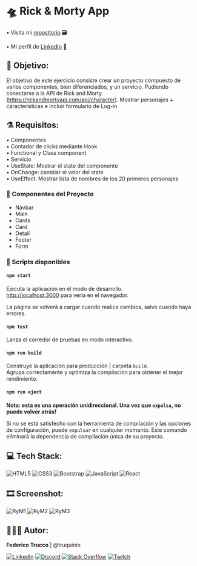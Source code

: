 # 🛸 Rick & Morty App 

• Visita mi <a href="https://github.com/truquinio/React/tree/master/EjerciciosPrueba/mascotapp">repositorio</a> 🗃
<!-- • Ir al <a href="#"></a> 🔗 -->
• Mi perfil de <a href="https://www.linkedin.com/in/federico-trucco/">LinkedIn</a> 🪪

## 🥒 Objetivo:

El objetivo de este ejercicio consiste crear un proyecto compuesto de varios componentes, bien diferenciados, y un servicio. Pudiendo conectarse a la API de Rick and Morty (https://rickandmortyapi.com/api/character).
Mostrar personajes + características e incluir formulario de Log-in

## ⚗️ Requisitos:

• Componentes<br>
• Contador de clicks mediante Hook<br>
• Functional y Class component<br>
• Servicio<br>
• UseState: Mostrar el state del componente<br>
• OnChange: cambiar el valor del state<br>
• UseEffect: Mostrar lista de nombres de los 20 primeros personajes<br>

### 🧬 Componentes del Proyecto

- Navbar
- Main
- Cards
- Card
- Detail
- Footer
- Form

### 🧪 Scripts disponibles

#### `npm start`

Ejecuta la aplicación en el modo de desarrollo.\
[http://localhost:3000](http://localhost:3000) para verla en el navegador.

La página se volverá a cargar cuando realice cambios, salvo cuando haya errores.

#### `npm test`

Lanza el corredor de pruebas en modo interactivo.

#### `npm run build`

Construye la aplicación para producción | carpeta `build`.\
Agrupa correctamente y optimiza la compilación para obtener el mejor rendimiento.

#### `npm run eject`

**Nota: esta es una operación unidireccional. Una vez que `expulsa`, no puede volver atrás!**

Si no se está satisfecho con la herramienta de compilación y las opciones de configuración, puede `expulsar` en cualquier momento. Este comando eliminará la dependencia de compilación única de su proyecto.


## 💻 Tech Stack:
![HTML5](https://img.shields.io/badge/Html5-%23E34F26.svg?style=flat&logo=Html5&logoColor=white) ![CSS3](https://img.shields.io/badge/Css3-%231572B6.svg?style=flat&logo=Css3&logoColor=white) ![Bootstrap](https://img.shields.io/badge/Bootstrap-%23563D7C.svg?style=flat&logo=Bootstrap&logoColor=white) ![JavaScript](https://img.shields.io/badge/JavaScript-%23323330.svg?style=flat&logo=JavaScript&logoColor=%23F7DF1E) ![React](https://img.shields.io/badge/React-61DAFB.svg?style=flat&logo=React&logoColor=%23F7DF1E)

## 🎞 Screenshot:

![RyM1](https://i.ibb.co/8s1c2GT/Rick-Morty-Api1.png)
![RyM2](https://i.ibb.co/6BzdmMr/Rick-Morty-Api2.png)
![RyM3](https://i.ibb.co/t3BbJ9V/Rick-Morty-Api3.png)

## 👨🏻‍💻 Autor:

<b>Federico Trucco</b> | @truquinio 

[![LinkedIn](https://img.shields.io/badge/LinkedIn-%230077B5.svg?logo=linkedin&logoColor=white)](https://linkedin.com/in/federico-trucco/) [![Discord](https://img.shields.io/badge/Discord-%237289DA.svg?logo=discord&logoColor=white)](https://discord.gg/https://discord.gg/zcRG3dSt)  [![Stack Overflow](https://img.shields.io/badge/-Stackoverflow-FE7A16?logo=stack-overflow&logoColor=white)](https://stackoverflow.com/users/317680) [![Twitch](https://img.shields.io/badge/Twitch-%239146FF.svg?logo=Twitch&logoColor=white)](https://twitch.tv/truquinio)